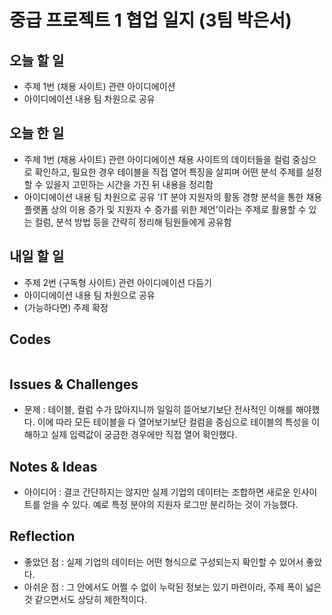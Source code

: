 # 중급 프로젝트 1 협업 일지 (3팀 박은서)

## 오늘 할 일
* 주제 1번 (채용 사이트) 관련 아이디에이션
* 아이디에이션 내용 팀 차원으로 공유
## 오늘 한 일
* 주제 1번 (채용 사이트) 관련 아이디에이션
채용 사이트의 데이터들을 컬럼 중심으로 확인하고, 필요한 경우 테이블을 직접 열어 특징을 살피며 어떤 분석 주제를 설정할 수 있을지 고민하는 시간을 가진 뒤 내용을 정리함
* 아이디에이션 내용 팀 차원으로 공유
'IT 분야 지원자의 활동 경향 분석을 통한 채용 플랫폼 상의 이용 증가 및 지원자 수 증가를 위한 제언'이라는 주제로 활용할 수 있는 컬럼, 분석 방법 등을 간략히 정리해 팀원들에게 공유함  
## 내일 할 일
* 주제 2번 (구독형 사이트) 관련 아이디에이션 다듬기
* 아이디에이션 내용 팀 차원으로 공유
* (가능하다면) 주제 확정
## Codes
```ruby

```
## Issues & Challenges
* 문제 : 테이블, 컬럼 수가 많아지니까 일일히 뜯어보기보단 전사적인 이해를 해야했다. 이에 따라 모든 테이블을 다 열어보기보단 컬럼을 중심으로 테이블의 특성을 이해하고 실제 입력값이 궁금한 경우에만 직접 열어 확인했다.
## Notes & Ideas
* 아이디어 : 결코 간단하지는 않지만 실제 기업의 데이터는 조합하면 새로운 인사이트를 얻을 수 있다. 예로 특정 분야의 지원자 로그만 분리하는 것이 가능했다.
## Reflection
* 좋았던 점 : 실제 기업의 데이터는 어떤 형식으로 구성되는지 확인할 수 있어서 좋았다.
* 아쉬운 점 : 그 안에서도 어쩔 수 없이 누락된 정보는 있기 마련이라, 주제 폭이 넓은 것 같으면서도 상당히 제한적이다.
